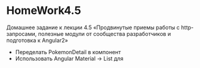 # HomeWork4.5

Домашнее задание к лекции 4.5 «Продвинутые приемы работы с http-запросами, полезные модули от сообщества разработчиков и подготовка к Angular2»

- Переделать PokemonDetail в компонент <pokemon-detail>
- Использовать Angular Material -> List для <pokemon-list>
